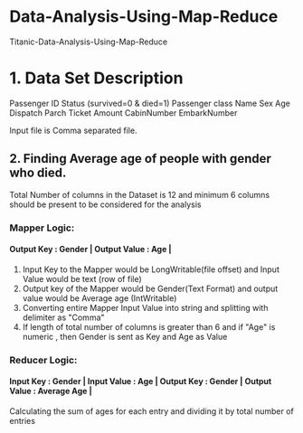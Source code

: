 # Data-Analysis-Using-Map-Reduce
Titanic-Data-Analysis-Using-Map-Reduce

# 1. Data Set Description

Passenger ID
Status (survived=0 & died=1)
Passenger class
Name
Sex
Age
Dispatch
Parch
Ticket
Amount
CabinNumber
EmbarkNumber

Input file is Comma separated file.
## 2. Finding Average age of people with gender who died.
Total Number of columns in the Dataset is 12 and minimum 6 columns should be present to be considered for the analysis
### Mapper Logic:
#### Output Key : Gender | Output Value : Age |
1. Input Key to the Mapper would be LongWritable(file offset) and Input Value would be text (row of file)
2. Output key of the Mapper would be Gender(Text Format) and output value would be Average age (IntWritable)
3. Converting entire Mapper Input Value into string and splitting with delimiter as "Comma"
4. If length of total number of columns is greater than 6 and if "Age" is numeric , then Gender is sent as Key and Age as Value

### Reducer Logic:
#### Input Key : Gender | Input Value : Age | Output Key : Gender | Output Value : Average Age |

Calculating the sum of ages for each entry and dividing it by total number of entries
